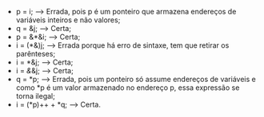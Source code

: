 - p = i; --> Errada, pois p é um ponteiro que armazena endereços de variáveis inteiros e não valores;
- q = &j; --> Certa;
- p = &*&i; --> Certa;
- i = (*&)j; --> Errada porque há erro de sintaxe, tem que retirar os parênteses;
- i = *&j; --> Certa;
- i = *&*&j; --> Certa;
- q = *p; --> Errada, pois um ponteiro só assume endereços de variáveis e como *p é um valor armazenado no endereço p, essa expressão se torna ilegal;
- i = (*p)++ + *q; --> Certa.

